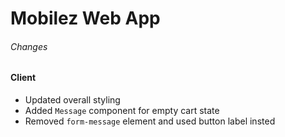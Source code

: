 # Mobilez Web App

###### Changes

#### Client

- Updated overall styling
- Added `Message` component for empty cart state
- Removed `form-message` element and used button label insted
